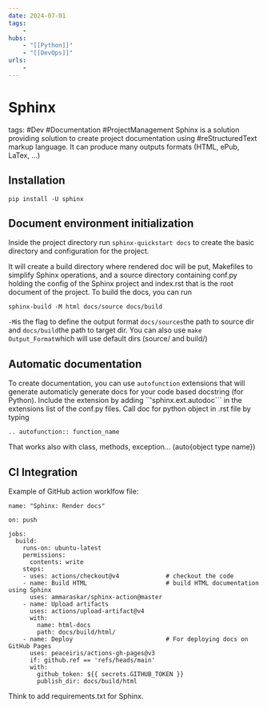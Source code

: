 ```yaml
---
date: 2024-07-01
tags:
    -
hubs:
    - "[[Python]]"
    - "[[DevOps]]"
urls:
    -
---
```

# Sphinx 
tags: #Dev #Documentation #ProjectManagement
Sphinx is a solution providing solution to create project documentation using #reStructuredText markup language.
It can produce many outputs formats (HTML, ePub, LaTex, ...)

## Installation 
```
pip install -U sphinx
```

## Document environment initialization

Inside the project directory run ```sphinx-quickstart docs``` to create the basic directory and configuration for the project.

It will create a build directory where rendered doc will be put, Makefiles to simplify Sphinx operations, and a source directory containing conf.py holding the config of the Sphinx project and index.rst that is the root document of the project.
To build the docs, you can run 
```
sphinx-build -M html docs/source docs/build
```
```-M```is the flag to define the output format
```docs/sources```the path to source dir and ```docs/build```the path to target dir.
You can also use ```make Output_Format```which will use default dirs (source/ and build/)

## Automatic documentation

To create documentation, you can use ```autofunction``` extensions that will generate automaticly generate docs for your code based 
docstring (for Python).
Include the extension by adding ``'sphinx.ext.autodoc``` in the extensions list of the conf.py files.
Call doc for python object in .rst file by typing
```
.. autofunction:: function_name
```
That works also with class, methods, exception... (auto{object type name})


## CI Integration
Example of GitHub action worklfow file:
```
name: "Sphinx: Render docs"

on: push

jobs:
  build:
    runs-on: ubuntu-latest
    permissions:
      contents: write
    steps:
    - uses: actions/checkout@v4             # checkout the code
    - name: Build HTML                      # build HTML documentation using Sphinx
      uses: ammaraskar/sphinx-action@master
    - name: Upload artifacts 
      uses: actions/upload-artifact@v4
      with:
        name: html-docs
        path: docs/build/html/
    - name: Deploy                          # For deploying docs on GitHub Pages
      uses: peaceiris/actions-gh-pages@v3
      if: github.ref == 'refs/heads/main'
      with:
        github_token: ${{ secrets.GITHUB_TOKEN }}
        publish_dir: docs/build/html
```

Think to add requirements.txt for Sphinx. 
